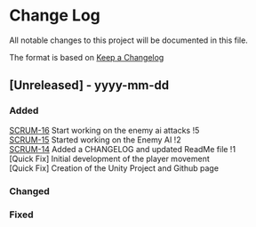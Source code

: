 # Change Log
All notable changes to this project will be documented in this file.
 
The format is based on [Keep a Changelog](http://keepachangelog.com/)

## [Unreleased] - yyyy-mm-dd

### Added
[SCRUM-16](https://github.com/Rerragio-Fernando/The-Last-Breath-Of-Olyndra/issues/4) Start working on the enemy ai attacks !5 \
[SCRUM-15](https://github.com/Rerragio-Fernando/The-Last-Breath-Of-Olyndra/issues/3) Started working on the Enemy AI !2 \
[SCRUM-14](https://github.com/Rerragio-Fernando/The-Last-Breath-Of-Olyndra/tree/1-scrum-14-add-a-changelog-and-readme-file) Added a CHANGELOG and updated ReadMe file !1 \
[Quick Fix] Initial development of the player movement \
[Quick Fix] Creation of the Unity Project and Github page

### Changed
 
### Fixed

